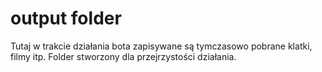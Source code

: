 # output folder

Tutaj w trakcie działania bota zapisywane są tymczasowo pobrane klatki, filmy itp.
Folder stworzony dla przejrzystości działania.

